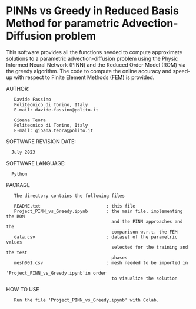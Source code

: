 # PINNs vs Greedy in Reduced Basis Method for parametric Advection-Diffusion problem

This software provides all the functions needed to compute approximate
solutions to a parametric advection-diffusion problem using the Physic
Informed Neural Network (PINN) and the Reduced Order Model (ROM) via the
greedy algorithm. The code to compute the online accuracy and speed-up with 
respect to Finite Element Methods (FEM) is provided.
 
 
 
 AUTHOR:

       Davide Fassino 
       Politecnico di Torino, Italy
       E-mail: davide.fassino@polito.it

       Gioana Teora 
       Politecnico di Torino, Italy
       E-mail: gioana.teora@polito.it
       
SOFTWARE REVISION DATE:

      July 2023

 SOFTWARE LANGUAGE:

      Python


PACKAGE

       The directory contains the following files
       
       README.txt                         : this file
       Project_PINN_vs_Greedy.ipynb       : the main file, implementing the ROM
                                            and the PINN approaches and the 
                                            comparison w.r.t. the FEM
       data.csv                           : dataset of the parametric values 
                                            selected for the training and the test
                                            phases
       mesh001.csv                        : mesh needed to be imported in 
                                            'Project_PINN_vs_Greedy.ipynb'in order 
                                            to visualize the solution



HOW TO USE

       Run the file 'Project_PINN_vs_Greedy.ipynb' with Colab.
